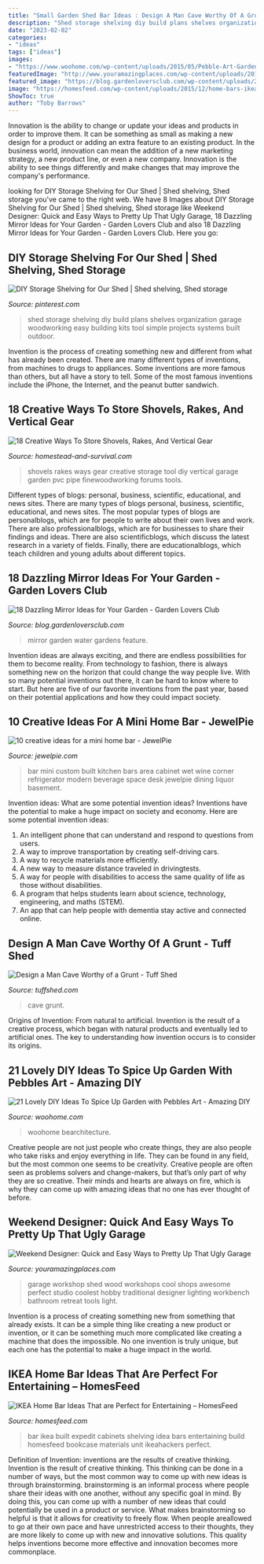 ```yaml
---
title: "Small Garden Shed Bar Ideas : Design A Man Cave Worthy Of A Grunt"
description: "Shed storage shelving diy build plans shelves organization garage woodworking easy building kits tool simple projects systems built outdoor"
date: "2023-02-02"
categories:
- "ideas"
tags: ["ideas"]
images:
- "https://www.woohome.com/wp-content/uploads/2015/05/Pebble-Art-Garden-Woohome-7.jpg"
featuredImage: "http://www.youramazingplaces.com/wp-content/uploads/2015/02/traditional-garage-and-shed2.jpg"
featured_image: "https://blog.gardenloversclub.com/wp-content/uploads/2015/08/Mirror_16.jpg"
image: "https://homesfeed.com/wp-content/uploads/2015/12/home-bars-ikea-in-small-spaces-with-wooden-cabinets-and-sectional-counter-and-round-bar-stool.jpg"
ShowToc: true
author: "Toby Barrows"
---
```



Innovation is the ability to change or update your ideas and products in order to improve them. It can be something as small as making a new design for a product or adding an extra feature to an existing product. In the business world, innovation can mean the addition of a new marketing strategy, a new product line, or even a new company. Innovation is the ability to see things differently and make changes that may improve the company's performance.

	

		
looking for DIY Storage Shelving for Our Shed | Shed shelving, Shed storage you've came to the right web. We have 8 Images about DIY Storage Shelving for Our Shed | Shed shelving, Shed storage like Weekend Designer: Quick and Easy Ways to Pretty Up That Ugly Garage, 18 Dazzling Mirror Ideas for Your Garden - Garden Lovers Club and also 18 Dazzling Mirror Ideas for Your Garden - Garden Lovers Club. Here you go:
		
    
## DIY Storage Shelving For Our Shed | Shed Shelving, Shed Storage

<img loading=lazy src="https://i.pinimg.com/736x/e5/79/12/e57912078416db4e1c7053c9ce598842--shed-shelving-shed-storage.jpg" onerror="this.onerror=null;this.src='https://tse4.mm.bing.net/th?id=OIP.EpjkwRU-6dONLPoGNyMQCQHaFj&amp;pid=15.1';" alt="DIY Storage Shelving for Our Shed | Shed shelving, Shed storage">

_Source: pinterest.com_

>shed storage shelving diy build plans shelves organization garage woodworking easy building kits tool simple projects systems built outdoor. 

	

Invention is the process of creating something new and different from what has already been created. There are many different types of inventions, from machines to drugs to appliances. Some inventions are more famous than others, but all have a story to tell. Some of the most famous inventions include the iPhone, the Internet, and the peanut butter sandwich.

    
## 18 Creative Ways To Store Shovels, Rakes, And Vertical Gear

<img loading=lazy src="http://homestead-and-survival.com/wp-content/uploads/2016/02/16-creative-ways-to-store-shovels-rakes-and-vetical-gear.jpg" onerror="this.onerror=null;this.src='https://tse1.mm.bing.net/th?id=OIP.mwiH79DVAoGu90pMgg3PXwHaMn&amp;pid=15.1';" alt="18 Creative Ways To Store Shovels, Rakes, And Vertical Gear">

_Source: homestead-and-survival.com_

>shovels rakes ways gear creative storage tool diy vertical garage garden pvc pipe finewoodworking forums tools. 

	

Different types of blogs: personal, business, scientific, educational, and news sites.
There are many types of blogs personal, business, scientific, educational, and news sites. The most popular types of blogs are personalblogs, which are for people to write about their own lives and work. There are also professionalblogs, which are for businesses to share their findings and ideas. There are also scientificblogs, which discuss the latest research in a variety of fields. Finally, there are educationalblogs, which teach children and young adults about different topics.

    
## 18 Dazzling Mirror Ideas For Your Garden - Garden Lovers Club

<img loading=lazy src="https://blog.gardenloversclub.com/wp-content/uploads/2015/08/Mirror_16.jpg" onerror="this.onerror=null;this.src='https://tse2.mm.bing.net/th?id=OIP.9-HNCv43d_vJwaZb37UVAgHaM7&amp;pid=15.1';" alt="18 Dazzling Mirror Ideas for Your Garden - Garden Lovers Club">

_Source: blog.gardenloversclub.com_

>mirror garden water gardens feature. 

	

Invention ideas are always exciting, and there are endless possibilities for them to become reality. From technology to fashion, there is always something new on the horizon that could change the way people live. With so many potential inventions out there, it can be hard to know where to start. But here are five of our favorite inventions from the past year, based on their potential applications and how they could impact society.

    
## 10 Creative Ideas For A Mini Home Bar - JewelPie

<img loading=lazy src="http://jewelpie.com/wp-content/uploads/2013/06/bar41.jpg" onerror="this.onerror=null;this.src='https://tse2.mm.bing.net/th?id=OIP.pa2Pr5k9Bj0G3KB8HG4B2QHaJ4&amp;pid=15.1';" alt="10 creative ideas for a mini home bar - JewelPie">

_Source: jewelpie.com_

>bar mini custom built kitchen bars area cabinet wet wine corner refrigerator modern beverage space desk jewelpie dining liquor basement. 

	

Invention ideas: What are some potential invention ideas?
Inventions have the potential to make a huge impact on society and economy. Here are some potential invention ideas:
1. An intelligent phone that can understand and respond to questions from users. 
2. A way to improve transportation by creating self-driving cars. 
3. A way to recycle materials more efficiently. 
4. A new way to measure distance traveled in drivingtests. 
5. A way for people with disabilities to access the same quality of life as those without disabilities. 
6. A program that helps students learn about science, technology, engineering, and maths (STEM). 
7. An app that can help people with dementia stay active and connected online.

    
## Design A Man Cave Worthy Of A Grunt - Tuff Shed

<img loading=lazy src="https://www.tuffshed.com/wp-content/uploads/2017/02/HS7-1030x773.jpg" onerror="this.onerror=null;this.src='https://tse4.mm.bing.net/th?id=OIP.5byYYPBcv8Zivy1bu24DygHaFj&amp;pid=15.1';" alt="Design a Man Cave Worthy of a Grunt - Tuff Shed">

_Source: tuffshed.com_

>cave grunt. 

	

Origins of Invention: From natural to artificial.
Invention is the result of a creative process, which began with natural products and eventually led to artificial ones. The key to understanding how invention occurs is to consider its origins.

    
## 21 Lovely DIY Ideas To Spice Up Garden With Pebbles Art - Amazing DIY

<img loading=lazy src="https://www.woohome.com/wp-content/uploads/2015/05/Pebble-Art-Garden-Woohome-7.jpg" onerror="this.onerror=null;this.src='https://tse1.mm.bing.net/th?id=OIP.4WyvkyO3YI5cwx8v7edXBgHaJ3&amp;pid=15.1';" alt="21 Lovely DIY Ideas To Spice Up Garden with Pebbles Art - Amazing DIY">

_Source: woohome.com_

>woohome bearchitecture. 

	

Creative people are not just people who create things, they are also people who take risks and enjoy everything in life. They can be found in any field, but the most common one seems to be creativity. Creative people are often seen as problems solvers and change-makers, but that’s only part of why they are so creative. Their minds and hearts are always on fire, which is why they can come up with amazing ideas that no one has ever thought of before.

    
## Weekend Designer: Quick And Easy Ways To Pretty Up That Ugly Garage

<img loading=lazy src="http://www.youramazingplaces.com/wp-content/uploads/2015/02/traditional-garage-and-shed2.jpg" onerror="this.onerror=null;this.src='https://tse4.mm.bing.net/th?id=OIP.dNIwo1nPuvuXlqOxI0VxGwHaE8&amp;pid=15.1';" alt="Weekend Designer: Quick and Easy Ways to Pretty Up That Ugly Garage">

_Source: youramazingplaces.com_

>garage workshop shed wood workshops cool shops awesome perfect studio coolest hobby traditional designer lighting workbench bathroom retreat tools light. 

	

Invention is a process of creating something new from something that already exists. It can be a simple thing like creating a new product or invention, or it can be something much more complicated like creating a machine that does the impossible. No one invention is truly unique, but each one has the potential to make a huge impact in the world.

    
## IKEA Home Bar Ideas That Are Perfect For Entertaining – HomesFeed

<img loading=lazy src="https://homesfeed.com/wp-content/uploads/2015/12/home-bars-ikea-in-small-spaces-with-wooden-cabinets-and-sectional-counter-and-round-bar-stool.jpg" onerror="this.onerror=null;this.src='https://tse1.mm.bing.net/th?id=OIP.hqYx_LClHL3WQMcTVsXkHQHaFj&amp;pid=15.1';" alt="IKEA Home Bar Ideas That are Perfect for Entertaining – HomesFeed">

_Source: homesfeed.com_

>bar ikea built expedit cabinets shelving idea bars entertaining build homesfeed bookcase materials unit ikeahackers perfect. 

	

Definition of Invention: inventions are the results of creative thinking.
Invention is the result of creative thinking. This thinking can be done in a number of ways, but the most common way to come up with new ideas is through brainstorming. brainstorming is an informal process where people share their ideas with one another, without any specific goal in mind. By doing this, you can come up with a number of new ideas that could potentially be used in a product or service.
What makes brainstorming so helpful is that it allows for creativity to freely flow. When people areallowed to go at their own pace and have unrestricted access to their thoughts, they are more likely to come up with new and innovative solutions. This quality helps inventions become more effective and innovation becomes more commonplace.

